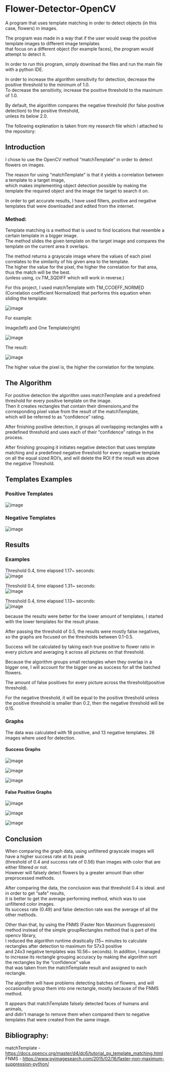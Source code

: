 # Flower-Detector-OpenCV
A program that uses template matching in order to detect objects (in this case, flowers) in images.   

The program was made in a way that if the user would swap the positive template images to different image templates       
that focus on a different object (for example faces), the program would attempt to detect it.           

In order to run this program, simply download the files and run the main file with a python IDE.           

In order to increase the algorithm sensitivity for detection, decrease the positive threshold to the minimum of 1.0.          
To decrease the sensitivity, increase the positive threshold to the maximum of 1.0.       

By default, the algorithm compares the negative threshold (for false positive detection) to the positive threshold,       
unless its below 2.0.       

The following explenation is taken from my research file which i attached to the repository:        

## Introduction

I chose to use the OpenCV method “matchTemplate” in order to detect flowers on images.        

The reason for using “matchTemplate” is that it yields a correlation between a template to a target image,    
which makes implementing object detection possible by making the template the required object and the image the target to search it on.     

In order to get accurate results, I have used filters, positive and negative templates that were downloaded and edited from the internet.       

### Method:

Template matching is a method that is used to find locations that resemble a certain template in a bigger image.        
The method slides the given template on the target image and compares the template on the current area it overlaps.       

The method returns a grayscale image where the values of each pixel correlates to the similarity of his given area to the template.       
The higher the value for the pixel, the higher the correlation for that area, thus the match will be the best.        
(unless using, cv.TM_SQDIFF which will work in reverse.)       

For this project, I used matchTemplate with TM_CCOEFF_NORMED (Correlation coefficient Normalized) that performs this equation when sliding the template:        

![image](https://user-images.githubusercontent.com/62711261/109804557-0be61c80-7c2b-11eb-84fe-63500f9c67dc.png)

For example:      

Image(left) and One Template(right)       

![image](https://user-images.githubusercontent.com/62711261/109804683-320bbc80-7c2b-11eb-9e8e-603c48b92651.png)

The result:     

![image](https://user-images.githubusercontent.com/62711261/109804852-64b5b500-7c2b-11eb-9e36-004da37dfb25.png)

The higher value the pixel is, the higher the correlation for the template.       


## The Algorithm

For positive detection the algorithm uses matchTemplate and a predefined threshold for every positive template on the image.        
Then it creates rectangles that contain their dimensions,and the corresponding pixel value from the result of the matchTemplate,        
which will be referred to as “confidence” rating.         

After finishing positive detection, it groups all overlapping rectangles with a predefined threshold and uses each of their “confidence” ratings in the process.

After finishing grouping it initiates negative detection that uses template matching and a predefined negative threshold for every negative template on all the equal sized ROI’s, and will delete the ROI if the result was above the negative Threshold.

## Templates Examples

### Positive Templates
![image](https://user-images.githubusercontent.com/62711261/109805376-0806ca00-7c2c-11eb-902a-354370db1167.png)

### Negative Templates
![image](https://user-images.githubusercontent.com/62711261/109805464-22d93e80-7c2c-11eb-84ed-ba8d2c466bc4.png)


## Results

### Examples

Threshold 0.4, time elapsed 1.17~ seconds:         
![image](https://user-images.githubusercontent.com/62711261/109805182-cd9d2d00-7c2b-11eb-88ee-d930a83baf0c.png)

Threshold 0.4, time elapsed 1.31~ seconds:         
![image](https://user-images.githubusercontent.com/62711261/109805276-ead1fb80-7c2b-11eb-93db-f75151645549.png)

Threshold 0.4, time elapsed 1.13~ seconds:      
![image](https://user-images.githubusercontent.com/62711261/109805893-ac890c00-7c2c-11eb-811b-dedc50e1d08d.png)       


because the results were better for the lower amount of templates, I started with  the lower templates for the result phase.      

After passing the threshold of 0.5, the results were mostly false negatives, so the graphs are focused on the thresholds between 0.1-0.5.       

Success will be calculated by taking each true positive to flower ratio in every picture and averaging it across all pictures on that threshold.        

Because the algorithm groups small rectangles when they overlap in a bigger one, I will account for the bigger one as success for all the batched flowers.        

The amount of false positives for every picture across the threshold(positive threshold).         

For the negative threshold, it will be equal to the positive threshold unless the positive threshold is smaller than 0.2, then the negative threshold will be 0.15.       

### Graphs

The data was calculated with 18 positive, and 13 negative templates. 26 images where used for detection.      

#### Success Graphs 

![image](https://user-images.githubusercontent.com/62711261/109806734-b7906c00-7c2d-11eb-94e9-86e00dabf5da.png)     

![image](https://user-images.githubusercontent.com/62711261/109806756-bf501080-7c2d-11eb-940c-055d64ac5cb0.png)     

![image](https://user-images.githubusercontent.com/62711261/109806791-c8d97880-7c2d-11eb-8e9d-9131b4429b04.png)

#### False Positive Graphs

![image](https://user-images.githubusercontent.com/62711261/109807009-0b9b5080-7c2e-11eb-94c8-368f74d316d5.png)     
 
![image](https://user-images.githubusercontent.com/62711261/109807068-1bb33000-7c2e-11eb-8c81-b02989a261f6.png)     

![image](https://user-images.githubusercontent.com/62711261/109807120-28d01f00-7c2e-11eb-9651-49de98bc587a.png)       

## Conclusion

When comparing the graph data, using unfiltered grayscale images will have a higher success rate at its peak        
(threshold of 0.4 and success rate of 0.56) than images with color that are either filtered or not.         
However will falsely detect flowers by a greater amount than other preprocessed methods.          

After comparing the data, the conclusion was that threshold 0.4 is ideal. and in order to get “safe” results,         
it is better to get the average performing method, which was to use unfiltered color images.          
Its success rate (0.49) and false detection rate was the average of all the other methods.          

Other than that, by using the FNMS (Faster Non Maximum Suppression) method instead of the simple groupRectangles method that is part of the opencv library,         
I reduced the algorithm runtime drastically (15~ minutes to calculate rectangles after detection to maximum for 57x3 positive         
and 24x3 negative templates was 10.56~ seconds).
In addition, I managed to increase its rectangle grouping accuracy by making the algorithm sort the rectangles by the “confidence” value        
that was taken from the matchTemplate result and assigned to each rectangle.        

The algorithm will have problems detecting batches of flowers, and will occasionally group them into one rectangle, mostly because of the FNMS method.      

It appears that matchTemplate falsely detected faces of humans and animals,       
and didn't manage to remove them when compared them to negative templates that were created from the same image.      


## Bibliography:

matchTemplate - https://docs.opencv.org/master/d4/dc6/tutorial_py_template_matching.html
FNMS - https://www.pyimagesearch.com/2015/02/16/faster-non-maximum-suppression-python/





